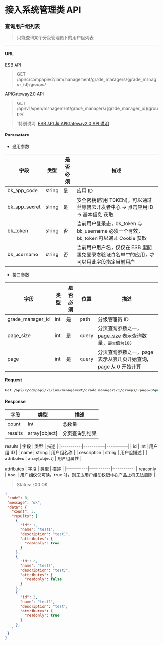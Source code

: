 # 接入系统管理类 API
### 查询用户组列表

> 只能查询某个分级管理员下的用户组列表

-------

#### URL

ESB API

> GET /api/c/compapi/v2/iam/management/grade_managers/{grade_manager_id}/groups/

APIGateway2.0 API

> GET /api/v1/open/management/grade_managers/{grade_manager_id}/groups/

> `特别说明: [ESB API 与 APIGateway2.0 API 说明](../01-Overview/01-BackendAPIvsESBAPI.md)


#### Parameters

* 通用参数

| 字段 |  类型 |是否必须  | 描述  |
|--------|--------|--------|--------|
|bk_app_code|string|是|应用 ID|
|bk_app_secret|string|是|安全密钥(应用 TOKEN)，可以通过 蓝鲸智云开发者中心 -> 点击应用 ID -> 基本信息 获取|
|bk_token|string|否|当前用户登录态，bk_token 与 bk_username 必须一个有效，bk_token 可以通过 Cookie 获取|
|bk_username|string|否|当前用户用户名，仅仅在 ESB 里配置免登录态验证白名单中的应用，才可以用此字段指定当前用户|

* 接口参数

| 字段 |  类型 |是否必须  | 位置 |描述  |
|--------|--------|--------|--------|--------|
| grade_manager_id | int | 是 | path | 分级管理员 ID |
| page_size |  int  | 是| query | 分页查询参数之一，page_size 表示查询数量，`最大值为100` |
| page  | int | 是| query | 分页查询参数之一，page 表示从第几页开始查询，page 从 0 开始计算 |

#### Request
```bash
Get /api/c/compapi/v2/iam/management/grade_managers/1/groups/?page=0&page_size=10
```

#### Response

| 字段      | 类型      | 描述      |
|-----------|-----------|-----------|
| count   | int     |  总数量 |
| results   |  array[object]   |  分页查询到结果 |

results
| 字段      | 类型      | 描述      |
|-----------|-----------|-----------|
| id   | int     | 用户组 ID |
| name | string | 用户组名称 |
| description | string | 用户组描述 |
| attributes | array[object] | 用户组属性 |

attributes
| 字段      | 类型      | 描述      |
|-----------|-----------|-----------|
| readonly   | bool     | 用户组仅仅可读，true 时，则无法用户组在权限中心产品上将无法删除 |

> Status: 200 OK

```json
{
 ​"code": 0,
 ​"message": "ok",
 ​"data": {
   ​"count": 3,
   ​"results": [
     ​{
       ​"id": 1,
       ​"name": "test1",
       ​"description": "test1",
       "attributes": {
         "readonly": true
       }
     ​},
     ​{
       ​"id": 2,
       ​"name": "test2",
       ​"description": "test2",
       "attributes": {
         "readonly": false
       }
     ​},
     ​{
       ​"id": 2,
       ​"name": "test2",
       ​"description": "test",
       "attributes": {
         "readonly": true
       }
     ​},
   ​]
 ​}
}
```
